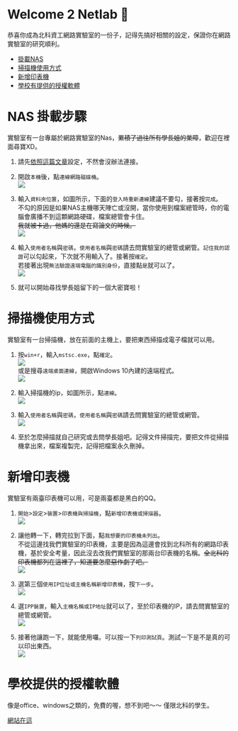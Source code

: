 # Welcome 2 Netlab 🎉

恭喜你成為北科資工網路實驗室的一份子，記得先搞好相關的設定，保證你在網路實驗室的研究順利。

+ [掛載NAS](#nas-掛載步驟)
+ [掃描機使用方式](#掃描機使用方式)
+ [新增印表機](#新增印表機)
+ [學校有提供的授權軟體](#學校提供的授權軟體)

# NAS 掛載步驟

實驗室有一台專屬於網路實驗室的Nas，~~累積了過往所有學長姐的業障~~，歡迎在裡面尋寶XD。

1.  請先[依照這篇文章](https://itorz324.blogspot.com/2020/02/win10-cannot-see-network-neighborhood.html)設定，不然會沒辦法連接。

2.  開啟`本機`後，點`連線網路磁碟機`。<br>![](/img/guides-4-newcomer/NAS-1.png)  

3.  輸入`資料夾位置`，如圖所示，下面的`登入時重新連線`建議不要勾，接著按`完成`。<br>不勾的原因是如果NAS主機哪天陣亡或沒開，當你使用到檔案總管時，你的電腦會廣播不到這顆網路硬碟，檔案總管會卡住。<br>~~我就被卡過，他媽的還是在寫論文的時候。~~<br>![](/img/guides-4-newcomer/NAS-2.png)  

4.  輸入`使用者名稱`與`密碼`，`使用者名稱`與`密碼`請去問實驗室的總管或網管。`記住我的認證`可以勾起來，下次就不用輸入了。接著按`確定`。<br>若接著出現`無法驗證遠端電腦的識別身份`，直接點`是`就可以了。<br>![](/img/guides-4-newcomer/NAS-3.png)

5.  就可以開始尋找學長姐留下的一個大密寶啦！


# 掃描機使用方式
實驗室有一台掃描機，放在前面的主機上，要把東西掃描成電子檔就可以用。

1.  按`win+r`，輸入`mstsc.exe`，點`確定`。<br>![](/img/guides-4-newcomer/Scanner-1.png)<br>或是搜尋`遠端桌面連線`，開啟Windows 10內建的遠端程式。
<br>![](/img/guides-4-newcomer/Scanner-1_1.png)

2.  輸入掃描機的ip，如圖所示，點`連線`。<br>![](/img/guides-4-newcomer/Scanner-2.png)

3.   輸入`使用者名稱`與`密碼`，`使用者名稱`與`密碼`請去問實驗室的總管或網管。<br>![](/img/guides-4-newcomer/Scanner-3.png)

4.  至於怎麼掃描就自己研究或去問學長姐吧。記得文件掃描完，要把文件從掃描機拿出來，檔案複製完，記得把檔案永久刪掉。


# 新增印表機

實驗室有兩臺印表機可以用，可是兩臺都是黑白的QQ。

1.  `開始`>`設定`>`裝置`>`印表機與掃描機`，點`新增印表機或掃描器`。<br>![](/img/guides-4-newcomer/Printer-1.png)
2.  讓他轉一下，轉完拉到下面，點`我想要的印表機未列出`。<br>不從這邊找我們實驗室的印表機，主要是因為這邊會找到北科所有的網路印表機，基於安全考量，因此沒去改我們實驗室的那兩台印表機的名稱。~~全北科的印表機都列在這裡了，知道要怎麼惡作劇了吧。~~<br>![](/img/guides-4-newcomer/Printer-2.png)
3.  選第三個`使用IP位址或主機名稱新增印表機`，按`下一步`。<br>![](/img/guides-4-newcomer/Printer-3.png)
4.  選`IPP裝置`，輸入`主機名稱或IP地址`就可以了，至於印表機的IP，請去問實驗室的總管或網管。<br>![](/img/guides-4-newcomer/Printer-4.png)

5.  接著他讓跑一下，就能使用囉。可以按一下`列印測試頁`。測試一下是不是真的可以印出東西。<br>![](/img/guides-4-newcomer/Printer-5.png)

# 學校提供的授權軟體
像是office、windows之類的，免費的喔，想不到吧～～
僅限北科的學生。

[網站在這](https://csw.ntut.edu.tw/)